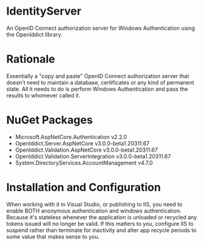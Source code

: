 # IdentityServer
An OpenID Connect authorization server for Windows Authentication using the OpenIddict library.

# Rationale

Essentially a "copy and paste" OpenID Connect authorization server that doesn't need to maintain a database, certificates or any kind of permanent state. All it needs to do is perform Windows Authentication and pass the results to whomever called it.

# NuGet Packages

* Microsoft.AspNetCore.Authentication v2.2.0
* OpenIddict.Server.AspNetCore v3.0.0-beta1.20311.67
* OpenIddict.Validation.AspNetCore v3.0.0-beta1.20311.67
* OpenIddict.Validation.ServerIntegration v3.0.0-beta1.20311.67
* System.DirectoryServices.AccountManagement v4.7.0

# Installation and Configuration

When working with it in Visual Studio, or publishing to IIS, you need to enable BOTH anonymous authentication and windows authentication. Because it's stateless whenever the application is unloaded or recycled any tokens issued will no longer be valid. If this matters to you, configure IIS to suspend rather than terminate for inactivity and alter app recycle periods to some value that makes sense to you.
